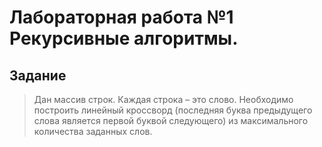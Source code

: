 # Лабораторная работа №1 Рекурсивные алгоритмы.
## Задание
> Дан массив строк. Каждая строка – это слово. Необходимо построить линейный кроссворд (последняя буква предыдущего слова является первой буквой следующего) из максимального количества заданных слов.
